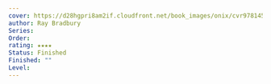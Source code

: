 ```yaml
---
cover: https://d28hgpri8am2if.cloudfront.net/book_images/onix/cvr9781451673265/fahrenheit-451-9781451673265_hr.jpg
author: Ray Bradbury
Series: 
Order: 
rating: ★★★★
Status: Finished
Finished: ""
Level:
---
```








